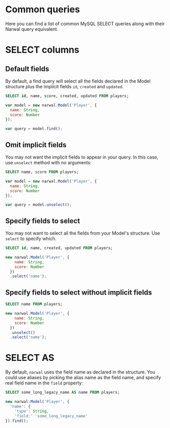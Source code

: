 Common queries
==============

Here you can find a list of common MySQL SELECT queries along with their Narwal query equivalent.

# SELECT columns

## Default fields

By default, a find query will select all the fields declared in the Model structure plus the implicit fields `id`, `created` and `updated`.

```sql
SELECT id, name, score, created, updated FROM players;
```

```js
var model = new narwal.Model('Player', {
  name: String,
  score: Number
});

var query = model.find();
```

## Omit implicit fields

You may not want the implicit fields to appear in your query. In this case, use `unselect` method with no arguments:

```sql
SELECT name, score FROM players;
```

```js
var model = new narwal.Model('Player', {
  name: String,
  score: Number
});

var query = model.unselect();
```

## Specify fields to select

You may not want to select all the fields from your Model's structure. Use `select` to specify which.

```sql
SELECT id, name, created, updated FROM players;
```

```js
new narwal.Model('Player', {
    name: String,
    score: Number
  })
  .select('name');
```

## Specify fields to select without implicit fields

```sql
SELECT name FROM players;
```

```js
new narwal.Model('Player', {
    name: String,
    score: Number
  })
  .unselect()
  .select('name');
```

# SELECT AS

By default, `narwal` uses the field name as declared in the structure. You could use aliases by picking the alias name as the field name, and specify real field name in the `field` property:

```sql
SELECT some_long_legacy_name AS name FROM players;
```

```js
new narwal.Model('Player', {
  'name': {
    'type': String,
    'field:' 'some_long_legacy_name'
}).find();
```
